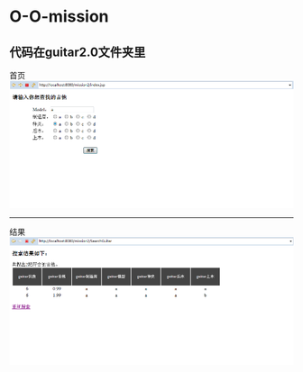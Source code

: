 # O-O-mission
<h2>代码在guitar2.0文件夹里</h2>

首页
![file](https://github.com/gagchan/O-O-mission/blob/master/guitar2.0/index.png)
***
结果
![file](https://github.com/gagchan/O-O-mission/blob/master/guitar2.0/result.png)
